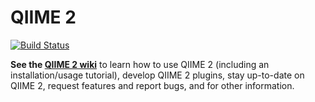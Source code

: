 # QIIME 2

[![Build Status](https://travis-ci.org/qiime2/qiime2.svg?branch=master)](https://travis-ci.org/qiime2/qiime2)

**See the [QIIME 2 wiki](http:/2.qiime.org)** to learn how to use QIIME 2
(including an installation/usage tutorial), develop QIIME 2 plugins, stay
up-to-date on QIIME 2, request features and report bugs, and for other
information.
